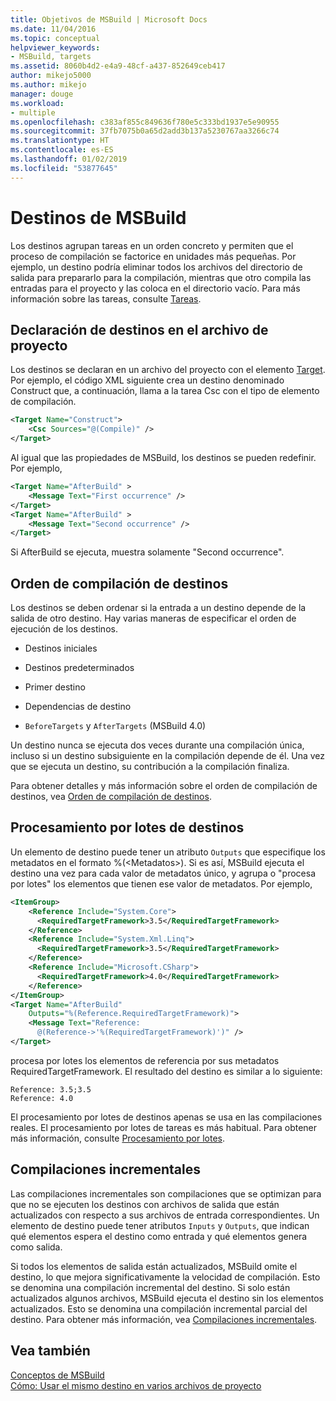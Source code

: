 ```yaml
---
title: Objetivos de MSBuild | Microsoft Docs
ms.date: 11/04/2016
ms.topic: conceptual
helpviewer_keywords:
- MSBuild, targets
ms.assetid: 8060b4d2-e4a9-48cf-a437-852649ceb417
author: mikejo5000
ms.author: mikejo
manager: douge
ms.workload:
- multiple
ms.openlocfilehash: c383af855c849636f780e5c333bd1937e5e90955
ms.sourcegitcommit: 37fb7075b0a65d2add3b137a5230767aa3266c74
ms.translationtype: HT
ms.contentlocale: es-ES
ms.lasthandoff: 01/02/2019
ms.locfileid: "53877645"
---
```

# <a name="msbuild-targets"></a>Destinos de MSBuild
Los destinos agrupan tareas en un orden concreto y permiten que el proceso de compilación se factorice en unidades más pequeñas. Por ejemplo, un destino podría eliminar todos los archivos del directorio de salida para prepararlo para la compilación, mientras que otro compila las entradas para el proyecto y las coloca en el directorio vacío. Para más información sobre las tareas, consulte [Tareas](../msbuild/msbuild-tasks.md).  
  
## <a name="declare-targets-in-the-project-file"></a>Declaración de destinos en el archivo de proyecto  
 Los destinos se declaran en un archivo del proyecto con el elemento [Target](../msbuild/target-element-msbuild.md). Por ejemplo, el código XML siguiente crea un destino denominado Construct que, a continuación, llama a la tarea Csc con el tipo de elemento de compilación.  
  
```xml  
<Target Name="Construct">  
    <Csc Sources="@(Compile)" />  
</Target>  
```  
  
 Al igual que las propiedades de MSBuild, los destinos se pueden redefinir. Por ejemplo,  
  
```xml  
<Target Name="AfterBuild" >  
    <Message Text="First occurrence" />  
</Target>  
<Target Name="AfterBuild" >  
    <Message Text="Second occurrence" />  
</Target>  
```  
  
 Si AfterBuild se ejecuta, muestra solamente "Second occurrence".  
  
## <a name="target-build-order"></a>Orden de compilación de destinos  
 Los destinos se deben ordenar si la entrada a un destino depende de la salida de otro destino. Hay varias maneras de especificar el orden de ejecución de los destinos.  
  
-   Destinos iniciales  
  
-   Destinos predeterminados  
  
-   Primer destino  
  
-   Dependencias de destino  
  
-   `BeforeTargets` y `AfterTargets` (MSBuild 4.0)  

Un destino nunca se ejecuta dos veces durante una compilación única, incluso si un destino subsiguiente en la compilación depende de él. Una vez que se ejecuta un destino, su contribución a la compilación finaliza.  

Para obtener detalles y más información sobre el orden de compilación de destinos, vea [Orden de compilación de destinos](../msbuild/target-build-order.md).  

## <a name="target-batching"></a>Procesamiento por lotes de destinos  
Un elemento de destino puede tener un atributo `Outputs` que especifique los metadatos en el formato %(\<Metadatos>). Si es así, MSBuild ejecuta el destino una vez para cada valor de metadatos único, y agrupa o "procesa por lotes" los elementos que tienen ese valor de metadatos. Por ejemplo,  
  
```xml  
<ItemGroup>  
    <Reference Include="System.Core">  
      <RequiredTargetFramework>3.5</RequiredTargetFramework>  
    </Reference>  
    <Reference Include="System.Xml.Linq">  
      <RequiredTargetFramework>3.5</RequiredTargetFramework>  
    </Reference>  
    <Reference Include="Microsoft.CSharp">  
      <RequiredTargetFramework>4.0</RequiredTargetFramework>  
    </Reference>  
</ItemGroup>  
<Target Name="AfterBuild"  
    Outputs="%(Reference.RequiredTargetFramework)">  
    <Message Text="Reference:  
      @(Reference->'%(RequiredTargetFramework)')" />  
</Target>  
```  
  
 procesa por lotes los elementos de referencia por sus metadatos RequiredTargetFramework. El resultado del destino es similar a lo siguiente:  
  
```  
Reference: 3.5;3.5  
Reference: 4.0  
```  
  
 El procesamiento por lotes de destinos apenas se usa en las compilaciones reales. El procesamiento por lotes de tareas es más habitual. Para obtener más información, consulte [Procesamiento por lotes](../msbuild/msbuild-batching.md).  
  
## <a name="incremental-builds"></a>Compilaciones incrementales  
 Las compilaciones incrementales son compilaciones que se optimizan para que no se ejecuten los destinos con archivos de salida que están actualizados con respecto a sus archivos de entrada correspondientes. Un elemento de destino puede tener atributos `Inputs` y `Outputs`, que indican qué elementos espera el destino como entrada y qué elementos genera como salida.  
  
 Si todos los elementos de salida están actualizados, MSBuild omite el destino, lo que mejora significativamente la velocidad de compilación. Esto se denomina una compilación incremental del destino. Si solo están actualizados algunos archivos, MSBuild ejecuta el destino sin los elementos actualizados. Esto se denomina una compilación incremental parcial del destino. Para obtener más información, vea [Compilaciones incrementales](../msbuild/incremental-builds.md).  
  
## <a name="see-also"></a>Vea también  
 [Conceptos de MSBuild](../msbuild/msbuild-concepts.md)   
 [Cómo: Usar el mismo destino en varios archivos de proyecto](../msbuild/how-to-use-the-same-target-in-multiple-project-files.md)
